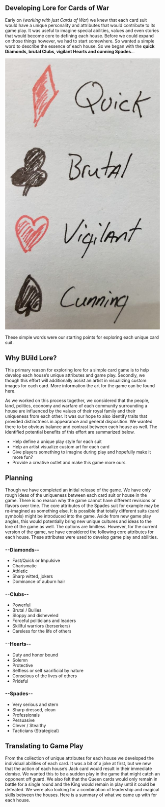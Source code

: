 ## Developing Lore for Cards of War
Early on (*working with just Cards of War*) we knew that each card suit would have a unique personality and attributes that would contribute to its game play. It was useful to imagine special abilities, values and even stories that would become core to defining each house. Before we could expand on those things however, we had to start somewhere. So wanted a simple word to describe the essence of each house. So we began with the **quick Diamonds, brutal Clubs, vigilant Hearts and cunning Spades**…

![Early Traits](assets/trait-concepts.jpg "Early Traits")

These simple words were our starting points for exploring each unique card suit.

## Why BUild Lore?
This primary reason for exploring lore for a simple card game is to help develop each house’s unique attributes and game play. Secondly, we though this effort will additionally assist an artist in visualizing custom images for each card. More information the art for the game can be found here.

As we worked on this process together, we considered that the people, land, politics, economy and warfare of each community surrounding a house are influenced by the values of their royal family and their uniqueness from each other. It was our hope to also identify traits that provided distinctness in appearance and general disposition. We wanted there to be obvious balance and contrast between each house as well. The identified potential benefits of this effort are summarized below.

- Help define a unique play style for each suit
- Help an artist visualize custom art for each card
- Give players something to imagine during play and hopefully make it more fun?
- Provide a creative outlet and make this game more ours.

## Planning
Though we have completed an initial release of the game. We have only rough ideas of the uniqueness between each card suit or house in the game. There is no reason why the game cannot have different revisions or flavors over time. The core attributes of the Spades suit for example may be re-imagined as something else. It is possible that totally different suits (card symbols) might be introduced into the game. Aside from new game play angles, this would potentially bring new unique cultures and ideas to the lore of the game as well. The options are limitless. However, for the current version of the game, we have considered the following core attributes for each house. These attributes were used to develop game play and abilities.

### --Diamonds--
- Fast/Quick or Impulsive
- Charismatic
- Athletic
- Sharp witted, jokers
- Dominance of auburn hair

### --Clubs--
- Powerful
- Brutal / Bullies
- Sloppy and disheveled
- Forceful politicians and leaders
- Skillful warriors (berserkers)
- Careless for the life of others

### --Hearts--
- Duty and honor bound
- Solemn
- Protective
- Selfless or self sacrificial by nature
- Conscious of the lives of others
- Prideful
### --Spades--
- Very serious and stern
- Sharp dressed, clean
- Professionals
- Persuasive
- Clever / Stealthy
- Tacticians (Strategical)

## Translating to Game Play
From the collection of unique attributes for each house we developed the individual abilities of each card. It was a bit of a joke at first, but we new that the action of each house’s Jack card would result in their immediate demise. We wanted this to be a sudden play in the game that might catch an opponent off guard. We also felt that the Queen cards would only remain in battle for a single round and the King would remain in play until it could be defeated. We were also looking for a combination of leadership and magical skills between the houses. Here is a summary of what we came up with for each house.
